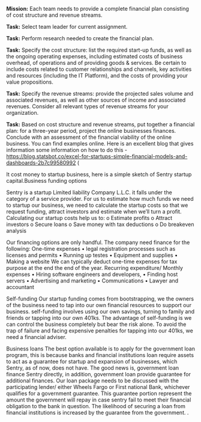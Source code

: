 **Mission:** Each team needs to provide a complete financial plan consisting of cost structure and revenue streams.

**Task:** Select team leader for current assignment.

**Task:** Perform research needed to create the financial plan.

**Task:** Specify the cost structure: list the required start-up funds, as well as the ongoing operating expenses, including estimated costs of business overhead, of operations and of providing goods & services. Be certain to include costs related to customer relationships and channels, key activities and resources (including the IT Platform), and the costs of providing your value propositions.

**Task:** Specify the revenue streams: provide the projected sales volume and associated revenues, as well as other sources of income and associated revenues. Consider all relevant types of revenue streams for your organization.

**Task:** Based on cost structure and revenue streams, put together a financial plan: for a three-year period, project the online businesses finances. Conclude with an assessment of the financial viability of the online business. You can find examples online. Here is an excellent blog that gives information some information on how to do this - https://blog.statsbot.co/excel-for-startups-simple-financial-models-and-dashboards-2b7c99580992 (

It cost money to startup business, here is a simple sketch of Sentry startup capital.Business funding options

Sentry is a startup Limited liability Company L.L.C. it falls under the category of a service provider. For us to estimate how much funds we need to startup our business, we need to calculate the startup costs so that we request funding, attract investors and estimate when we’ll turn a profit. Calculating our startup costs help us to:
o	Estimate profits
o	Attract investors
o	Secure loans
o	Save money with tax deductions
o	Do breakeven analysis

Our financing options are only handful. The company need finance for the following:
One-time expenses
•	legal registration processes such as licenses and permits
•	Running up testes
•	Equipment and supplies
•	Making a website
We can typically deduct one-time expenses for tax purpose at the end the end of the year.
Recurring expenditure/ Monthly expenses
•	Hiring software engineers and developers,
•	Finding host servers
•	Advertising and marketing
•	Communications
•	Lawyer and accountant

Self-funding
Our startup funding comes from bootstrapping, we the owners of the business need to tap into our own financial resources to support our business. self-funding involves using our own savings, turning to family and friends or tapping into our own 401ks. The advantage of self-funding is we can control the business completely but bear the risk alone. To avoid the trap of failure and facing expensive penalties for tapping into our 401ks, we need a financial adviser.

Business loans
The best option available is to apply for the government loan program, this is because banks and financial institutions loan require assets to act as a guarantee for startup and expansion of businesses, which Sentry, as of now, does not have. The good news is, government loan finance Sentry directly, in addition, government loan provide guarantee for additional finances.
Our loan package needs to be discussed with the participating lender/ either Wheels Fargo or First national Bank, whichever qualifies for a government guarantee. This guarantee portion represent the amount the government will repay in case sentry fail to meet their financial obligation to the bank in question. The likelihood of securing a loan from financial institutions is increased by the guarantee from the government.
.

